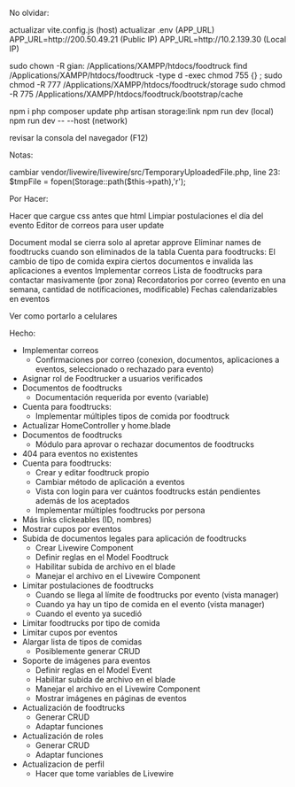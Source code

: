 <p>No olvidar:</p>
actualizar vite.config.js (host)
actualizar .env (APP_URL)
    APP_URL=http://200.50.49.21 (Public IP)
    APP_URL=http://10.2.139.30 (Local IP)

sudo chown -R gian: /Applications/XAMPP/htdocs/foodtruck
find /Applications/XAMPP/htdocs/foodtruck -type d -exec chmod 755 {} \;
sudo chmod -R 777 /Applications/XAMPP/htdocs/foodtruck/storage
sudo chmod -R 775 /Applications/XAMPP/htdocs/foodtruck/bootstrap/cache

npm i
php composer update
php artisan storage:link
npm run dev (local)
npm run dev -- --host (network)

revisar la consola del navegador (F12)

<p>Notas:</p>
cambiar vendor/livewire/livewire/src/TemporaryUploadedFile.php, line 23:
$tmpFile = fopen(Storage::path($this->path),'r');

<p>Por Hacer:</p>
Hacer que cargue css antes que html
Limpiar postulaciones el día del evento
Editor de correos para user update

Document modal se cierra solo al apretar approve
Eliminar names de foodtrucks cuando son eliminados de la tabla
Cuenta para foodtrucks:
	El cambio de tipo de comida expira ciertos documentos e invalida las aplicaciones a eventos
Implementar correos
	Lista de foodtrucks para contactar masivamente (por zona)
	Recordatorios por correo (evento en una semana, cantidad de notificaciones, modificable)
Fechas calendarizables en eventos

Ver como portarlo a celulares

<p>Hecho:</p>
<ul>
    <li>Implementar correos
        <ul>
            <li>Confirmaciones por correo (conexion, documentos, aplicaciones a eventos, seleccionado o rechazado para evento)</li>
        </ul>
    </li>
    <li>Asignar rol de Foodtrucker a usuarios verificados</li>
    <li>Documentos de foodtrucks
        <ul>
            <li>Documentación requerida por evento (variable)</li>
        </ul>
    </li>
    <li>Cuenta para foodtrucks:
        <ul>
            <li>Implementar múltiples tipos de comida por foodtruck</li>
        </ul>
    </li>
    <li>Actualizar HomeController y home.blade</li>
    <li>Documentos de foodtrucks
        <ul>
            <li>Módulo para aprovar o rechazar documentos de foodtrucks</li>
        </ul>
    </li>
    <li>404 para eventos no existentes</li>
    <li>Cuenta para foodtrucks:
        <ul>
            <li>Crear y editar foodtruck propio</li>
            <li>Cambiar método de aplicación a eventos</li>
            <li>Vista con login para ver cuántos foodtrucks están pendientes además de los aceptados</li>
            <li>Implementar múltiples foodtrucks por persona</li>
        </ul>
    </li>
    <li>Más links clickeables (ID, nombres)</li>
    <li>Mostrar cupos por eventos</li>
    <li>Subida de documentos legales para aplicación de foodtrucks
        <ul>
            <li>Crear Livewire Component</li>
            <li>Definir reglas en el Model Foodtruck</li>
            <li>Habilitar subida de archivo en el blade</li>
            <li>Manejar el archivo en el Livewire Component</li>
        </ul>
    </li>
    <li>Limitar postulaciones de foodtrucks
        <ul>
            <li>Cuando se llega al límite de foodtrucks por evento (vista manager)</li>
            <li>Cuando ya hay un tipo de comida en el evento (vista manager)</li>
            <li>Cuando el evento ya sucedió</li>
        </ul>
    </li>
    <li>Limitar foodtrucks por tipo de comida</li>
    <li>Limitar cupos por eventos</li>
    <li>Alargar lista de tipos de comidas
        <ul>
            <li>Posiblemente generar CRUD</li>
        </ul>
    </li>
    <li>Soporte de imágenes para eventos
        <ul>
            <li>Definir reglas en el Model Event</li>
            <li>Habilitar subida de archivo en el blade</li>
            <li>Manejar el archivo en el Livewire Component</li>
            <li>Mostrar imágenes en páginas de eventos</li>
        </ul>
    </li>
    <li>Actualización de foodtrucks
        <ul>
            <li>Generar CRUD</li>
            <li>Adaptar funciones</li>
        </ul>
    </li>
    <li>Actualización de roles
        <ul>
            <li>Generar CRUD</li>
            <li>Adaptar funciones</li>
        </ul>
    </li>
    <li>Actualizacion de perfil
        <ul>
            <li>Hacer que tome variables de Livewire</li>
        </ul>
    </li>
</ul>